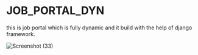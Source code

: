 # JOB_PORTAL_DYN
this is job portal which is fully dynamic and it build with the help of django framework.

![Screenshot (33)](https://user-images.githubusercontent.com/61795935/177026719-96d877e1-6cd1-4f91-9e5d-35d5a2148365.png)
